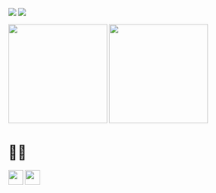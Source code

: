 <p>
  <img src="https://img.shields.io/github/last-commit/kuskyst/kuskyst?color=ff69b4&logo=github&style=flat">
  <img src="https://komarev.com/ghpvc/?username=kuskyst&color=ff69b4">
</p>
<p>
  <img height=200px src="https://github-readme-stats.vercel.app/api/top-langs/?username=kuskyst&&theme=radical&bg_color=ffe0ff&text_color=ffffff&layout=donut">
  <img height=200px src="https://github-profile-trophy.vercel.app/?username=kuskyst&column=2&row=2">
</p>

# 🍥💬
<img height=30px src="https://skillicons.dev/icons?i=swift,java,kotlin,html,css,js,ts,jquery,nodejs,vuejs,nuxtjs,maven,gradle&theme=light">
<img height=30px src="https://skillicons.dev/icons?i=vscode,idea,androidstudio,eclipse,vim,linux,aws,firebase,postgres,git,xd,figma&theme=light">
